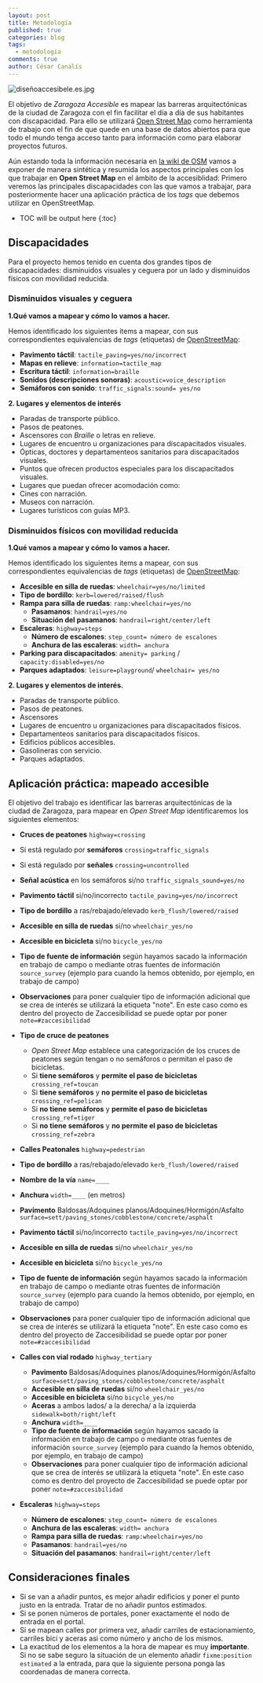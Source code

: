```yaml
---
layout: post
title: Metodología
published: true
categories: blog
tags:
  - metodología
comments: true
author: César Canalís
---
```

![diseñoaccesibele.es.jpg]({{site.baseurl}}/media/diseñoaccesibele.es.jpg)

El objetivo de *Zaragoza Accesible* es mapear las barreras arquitectónicas de la ciudad de Zaragoza con el fin facilitar el día a día de sus habitantes con discapacidad.
Para ello se utilizará [Open Street Map](http://osm.org) como herramienta de trabajo con el fin de que quede en una base de datos abiertos para que todo el mundo tenga acceso tanto para información como para elaborar proyectos futuros.

Aún estando toda la información necesaria en [la wiki de OSM](http://wiki.openstreetmap.org/wiki/Main_Page) vamos a exponer de manera sintética y resumida los aspectos principales con los que trabajar en **Open Street Map**  en el ámbito de la accesiblidad: Primero veremos las principales discapacidades con las que vamos a trabajar, para posteriormente hacer una aplicación práctica de los *tags* que debemos utilizar en OpenStreetMap.


* TOC will be output here
{:toc}

## Discapacidades

Para el proyecto hemos tenido en cuenta dos grandes tipos de discapacidades: disminuidos visuales y ceguera por un lado y disminuidos físicos con movilidad reducida.

### Disminuidos visuales y ceguera

**1.Qué vamos a mapear y cómo lo vamos a hacer.**

Hemos identificado los siguientes items a mapear, con sus correspondientes equivalencias de *tags* (etiquetas) de [OpenStreetMap](http://openstreetmap.org):

  * **Pavimento táctil**:    `tactile_paving=yes/no/incorrect`
  * **Mapas en relieve**:  `information=tactile_map`
  * **Escritura táctil**: `information=braille`
  * **Sonidos (descripciones sonoras)**: `acoustic=voice_description`
  * **Semáforos con sonido**: `traffic_signals:sound= yes/no`

**2. Lugares y elementos de interés**

* Paradas de transporte público.
* Pasos de peatones.
* Ascensores con *Braille* o letras en relieve.
* Lugares de encuentro u organizaciones para discapacitados visuales.
* Ópticas, doctores y departamenteos sanitarios para discapacitados visuales.
* Puntos que ofrecen productos especiales para los discapacitados visuales.
* Lugares que puedan ofrecer acomodación como:
 * Cines con narración.
 * Museos con narración.
 * Lugares turísticos con guías MP3.

### Disminuidos físicos con movilidad reducida

**1.Qué vamos a mapear y cómo lo vamos a hacer.**

Hemos identificado los siguientes items a mapear, con sus correspondientes equivalencias de *tags* (etiquetas) de [OpenStreetMap](http://openstreetmap.org):

* **Accesible en silla de ruedas**: `wheelchair=yes/no/limited`
* **Tipo de bordillo**: `kerb=lowered/raised/flush`
* **Rampa para silla de ruedas**: `ramp:wheelchair=yes/no`
  * **Pasamanos**: `handrail=yes/no`
  * **Situación del pasamanos**: `handrail=right/center/left`
* **Escaleras**: `highway=steps`
    * **Número de escalones**: `step_count= número de escalones`
    * **Anchura de las escaleras**: `width= anchura`
* **Parking para discapacitados**: `amenity= parking` / `capacity:disabled=yes/no`
* **Parques adaptados**: `leisure=playground`/ `wheelchair= yes/no`

**2. Lugares y elementos de interés.**

 * Paradas de transporte público.
 * Pasos de peatones.
 * Ascensores
 * Lugares de encuentro u organizaciones para discapacitados físicos.
 * Departamenteos sanitarios para discapacitados físicos.
 * Edificios públicos accesibles.
 * Gasolineras con servicio.
 * Parques adaptados.


## Aplicación práctica: mapeado accesible

El objetivo del trabajo es identificar las barreras arquitectónicas de la ciudad de Zaragoza, para mapear en *Open Street Map* identificaremos los siguientes elementos:

* **Cruces de peatones** `highway=crossing`
 * Si está regulado por **semáforos** `crossing=traffic_signals`
 * Si está regulado por **señales** `crossing=uncontrolled`
 * **Señal acústica** en los semáforos si/no `traffic_signals_sound=yes/no`
 * **Pavimento táctil** si/no/incorrecto `tactile_paving=yes/no/incorrect`
 * **Tipo de bordillo** a ras/rebajado/elevado `kerb_flush/lowered/raised`
 * **Accesible en silla de ruedas** si/no `wheelchair_yes/no`
 * **Accesible en bicicleta** si/no `bicycle_yes/no`
 * **Tipo de fuente de información** según hayamos sacado la información en trabajo de campo o mediante otras fuentes de información `source_survey` (ejemplo para cuando la hemos obtenido, por ejemplo, en trabajo de campo)
 * **Observaciones** para poner cualquier tipo de información adicional que se crea de interés se utilizará la etiqueta "note". En este caso como es dentro del proyecto de Zaccesibilidad se puede optar por poner  `note=#zaccesibilidad`
 * **Tipo de cruce de peatones**
    * *Open Street Map* establece una categorización de los cruces de peatones según tengan o no semáforos o permitan el paso de bicicletas.
    * Si **tiene semáforos** y **permite el paso de bicicletas** `crossing_ref=toucan`
    * Si **tiene semáforos** y **no permite el paso de bicicletas** `crossing_ref=pelican`
    * Si **no tiene semáforos** y **permite el paso de bicicletas** `crossing_ref=tiger`
    * Si **no tiene semáforos** y **no permite el paso de bicicletas** `crossing_ref=zebra`


* **Calles Peatonales** `highway=pedestrian`
 * **Tipo de bordillo** a ras/rebajado/elevado `kerb_flush/lowered/raised`
 * **Nombre de la vía** `name=____`
 * **Anchura** `width=____` (en metros)
 * **Pavimento** Baldosas/Adoquines planos/Adoquines/Hormigón/Asfalto `surface=sett/paving_stones/cobblestone/concrete/asphalt`
 * **Pavimento táctil** si/no/incorrecto `tactile_paving=yes/no/incorrect`
 * **Accesible en silla de ruedas** si/no `wheelchair_yes/no`
 * **Accesible en bicicleta** si/no `bicycle_yes/no`
 * **Tipo de fuente de información** según hayamos sacado la información en trabajo de campo o mediante otras fuentes de información `source_survey` (ejemplo para cuando la hemos obtenido, por ejemplo, en trabajo de campo)
  * **Observaciones** para poner cualquier tipo de información adicional que se crea de interés se utilizará la etiqueta "note". En este caso como es dentro del proyecto de Zaccesibilidad se puede optar por poner  `note=#zaccesibilidad`

* **Calles con vial rodado** `highway_tertiary`
  * **Pavimento** Baldosas/Adoquines planos/Adoquines/Hormigón/Asfalto `surface=sett/paving_stones/cobblestone/concrete/asphalt`
  * **Accesible en silla de ruedas** si/no `wheelchair_yes/no`
  * **Accesible en bicicleta** si/no `bicycle_yes/no`
  * **Aceras** a ambos lados/ a la derecha/ a la izquierda `sidewalk=both/right/left`
  * **Anchura** `width=____`
  * **Tipo de fuente de información** según hayamos sacado la información en trabajo de campo o mediante otras fuentes de información `source_survey` (ejemplo para cuando la hemos obtenido, por ejemplo, en trabajo de campo)
  * **Observaciones** para poner cualquier tipo de información adicional que se crea de interés se utilizará la etiqueta "note". En este caso como es dentro del proyecto de Zaccesibilidad se puede optar por poner  `note=#zaccesibilidad`

* **Escaleras** `highway=steps`
  * **Número de escalones**: `step_count= número de escalones`
  * **Anchura de las escaleras**: `width= anchura`
  * **Rampa para silla de ruedas**: `ramp:wheelchair=yes/no`
  * **Pasamanos**: `handrail=yes/no`
   * **Situación del pasamanos**: `handrail=right/center/left`

## Consideraciones finales

* Si  se van a añadir puntos, es mejor añadir edificios y poner el punto justo en la entrada. Tratar de no añadir puntos estimados.
* Si se ponen números de portales, poner exactamente el nodo de entrada en el portal.
* Si se mapean calles por primera vez, añadir carriles de estacionamiento, carriles bici y aceras asi como número y ancho de los mismos.
* La exactitud  de los elementos a la hora de mapear es muy **importante**. Si no se sabe seguro la situación de un elemento añadir `fixme:position estimated` a la entrada, para que la siguiente persona ponga las coordenadas de manera correcta.
